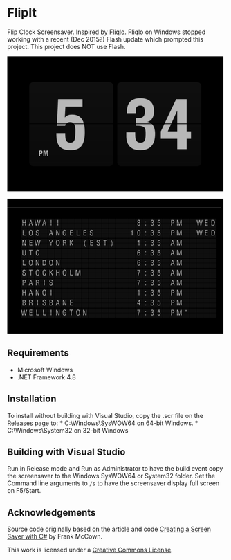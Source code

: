 # FlipIt

Flip Clock Screensaver. Inspired by [Fliqlo](http://fliqlo.com/). Fliqlo on Windows stopped working with a recent (Dec 2015?) Flash update which prompted this project. This project does NOT use Flash.

![Screenshot](screenshot.png)

![Screenshot](worldtimes.png)

## Requirements

* Microsoft Windows
* .NET Framework 4.8

## Installation

To install without building with Visual Studio, copy the .scr file on the [Releases](https://github.com/phaselden/FlipIt/releases) page to:
    * C:\Windows\SysWOW64 on 64-bit Windows.
    * C:\Windows\System32 on 32-bit Windows

## Building with Visual Studio

Run in Release mode and Run as Administrator to have the build event copy the screensaver to the Windows SysWOW64 or System32 folder. Set the Command line arguments to `/s` to have the screensaver display full screen on F5/Start.

## Acknowledgements

Source code originally based on the article and code [Creating a Screen Saver with C#](http://www.harding.edu/fmccown/screensaver/screensaver.html) by Frank McCown.

This work is licensed under a [Creative Commons License](http://creativecommons.org/licenses/by-sa/2.0/).
